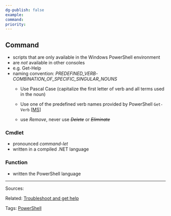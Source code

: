 ```yaml
---
dg-publish: false
example: 
command: 
priority: 
---
```


## Command

- scripts that are only available in the Windows PowerShell environment
- are _not_ available in other consoles
- e.g. Get-Help
- naming convention: _PREDEFINED\_VERB_-_COMBINATION\_OF\_SPECIFIC\_SINGULAR\_NOUNS_
  - Use Pascal Case (capitalize the first letter of verb and all terms used in the noun)
  
  - Use one of the predefined verb names provided by PowerShell `Get-Verb` [[MS](https://docs.microsoft.com/en-us/powershell/scripting/developer/cmdlet/approved-verbs-for-windows-powershell-commands?view=powershell-7.2)]
  - use _Remove_, never use _~~Delete~~_ or _~~Eliminate~~_



### Cmdlet

- pronounced _command-let_
- written in a compiled .NET language


### Function

- written the PowerShell language


---


Sources:

Related:
[Troubleshoot and get help](../Troubleshoot%20and%20get%20help.md)

Tags:
[PowerShell](../PowerShell.md)